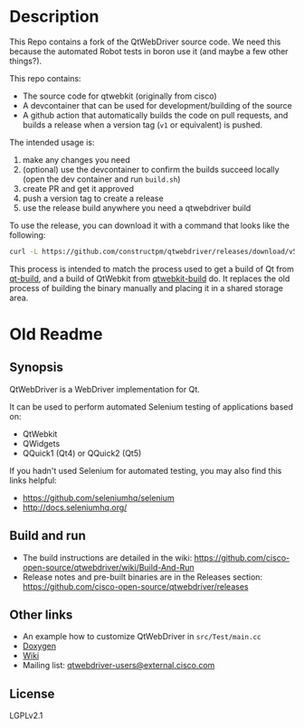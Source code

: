 # Description

This Repo contains a fork of the QtWebDriver source code. We need this because the automated Robot tests in boron use it (and maybe a few other things?).

This repo contains:
- The source code for qtwebkit (originally from cisco)
- A devcontainer that can be used for development/building of the source
- A github action that automatically builds the code on pull requests, and builds a release when a version tag (`v1` or equivalent) is pushed.

The intended usage is:
1. make any changes you need
2. (optional) use the devcontainer to confirm the builds succeed locally (open the dev container and run `build.sh`)
3. create PR and get it approved
4. push a version tag to create a release
5. use the release build anywhere you need a qtwebdriver build

To use the release, you can download it with a command that looks like the following:
```bash
curl -L https://github.com/constructpm/qtwebdriver/releases/download/v5.15.3-dev-1/qtwebdriver-5.15.8-lts-lgpl-cpp17-ubuntu-22.04-x64.tar.gz | sudo tar xvJ -C /opt
```

This process is intended to match the process used to get a build of Qt from [qt-build](https://github.com/constructpm/qt-build), and a build of QtWebkit from [qtwebkit-build](https://github.com/constructpm/qtwebkit-build) do.
It replaces the old process of building the binary manually and placing it in a shared storage area.

# Old Readme

## Synopsis
QtWebDriver is a WebDriver implementation for Qt.

It can be used to perform automated Selenium testing of applications based on:
* QtWebkit
* QWidgets
* QQuick1 (Qt4) or QQuick2 (Qt5)  

If you hadn't used Selenium for automated testing, you may also find this links helpful:
* https://github.com/seleniumhq/selenium
* http://docs.seleniumhq.org/  

## Build and run
* The build instructions are detailed in the wiki: https://github.com/cisco-open-source/qtwebdriver/wiki/Build-And-Run
* Release notes and pre-built binaries are in the Releases section: https://github.com/cisco-open-source/qtwebdriver/releases

## Other links
* An example how to customize QtWebDriver in `src/Test/main.cc`   
* [Doxygen](http://cisco-open-source.github.io/qtwebdriver/html)  
* [Wiki](https://github.com/cisco-open-source/qtwebdriver/wiki)  
* Mailing list: qtwebdriver-users@external.cisco.com

## License
LGPLv2.1
